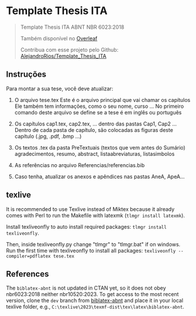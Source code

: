 # Template Thesis ITA
> Template Thesis ITA ABNT NBR 6023:2018
> 
> Também disponível no [Overleaf](https://pt.overleaf.com/latex/templates/thesis-template-aeronautics-institute-of-technology-ita/yhfrqqydpygk)
> 
> Contribua com esse projeto pelo Github: [AlejandroRios/Template_Thesis_ITA](https://github.com/AlejandroRios/Template_Thesis_ITA)

## Instruções
Para montar a sua tese, você deve atualizar:

1. O arquivo tese.tex
Este é o arquivo principal que vai chamar os capítulos
Ele também tem informações, como o seu nome, curso ...
No primeiro comando deste arquivo se define se a tese é em inglês ou português

2. Os capítulos cap1.tex, cap2.tex, ... dentro das pastas Cap1, Cap2 ...
Dentro de cada pasta de capítulo, são colocadas as figuras deste capítulo (.jpg, .pdf, .bmp ...)

3. Os textos .tex da pasta PreTextuais (textos que vem antes do Sumário)
agradecimentos, resumo, abstract, listaabreviaturas, listasimbolos

4. As referências no arquivo Referencias/referencias.bib

5. Caso tenha, atualizar os anexos e apêndices nas pastas AneA, ApeA...

## texlive

It is recommended to use Texlive instead of Miktex because it already comes with Perl to run the Makefile with latexmk (`tlmgr install latexmk`).

Install texliveonfly to auto install required packages: `tlmgr install texliveonfly`. 

Then, inside texliveonfly.py change "tlmgr" to "tlmgr.bat" if on windows.
Run the first time with texliveonfly to install all packages: `texliveonfly --compiler=pdflatex tese.tex`

## References
The `biblatex-abnt` is not updated in CTAN yet, so it does not obey nbr6023:2018 neither nbr10520:2023.
To get access to the most recent version, clone the `dev` branch from [biblatex-abnt](https://github.com/abntex/biblatex-abnt) and place it in your local texlive folder, e.g., `C:\texlive\2023\texmf-dist\tex\latex\biblatex-abnt`.
